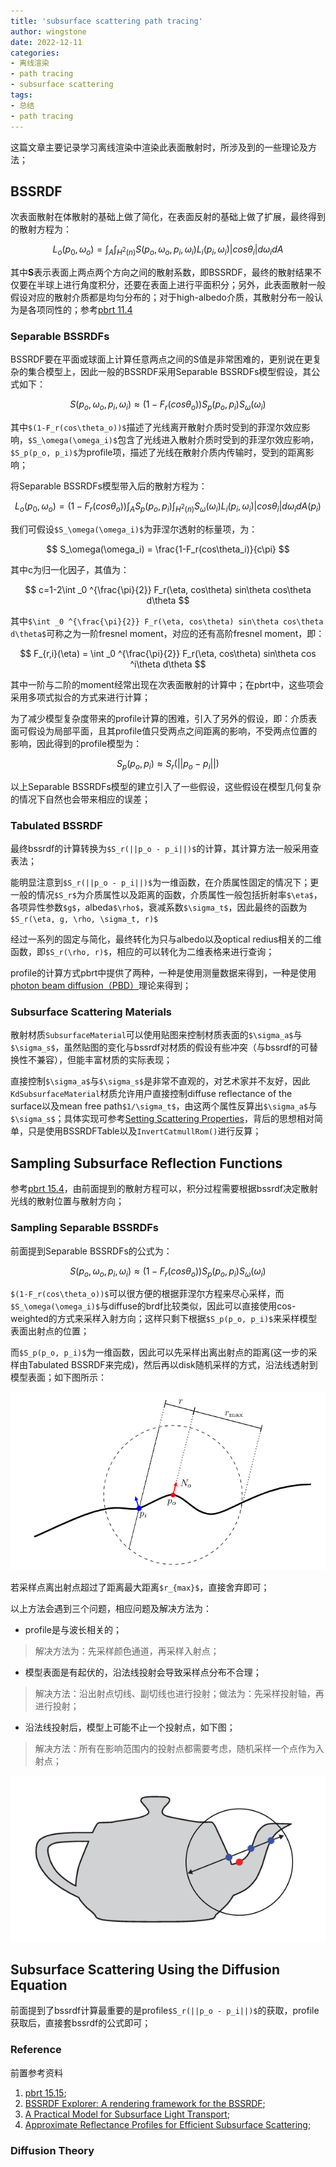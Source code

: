 ```yaml
---
title: 'subsurface scattering path tracing'
author: wingstone
date: 2022-12-11
categories:
- 离线渲染
- path tracing
- subsurface scattering
tags: 
- 总结
- path tracing
---
```


这篇文章主要记录学习离线渲染中渲染此表面散射时，所涉及到的一些理论及方法；
<!--more-->

## BSSRDF

次表面散射在体散射的基础上做了简化，在表面反射的基础上做了扩展，最终得到的散射方程为：

$$
L_o(p_0, \omega _o) = \int _A \int _{H^2(n)} S(p_o, \omega _o, p_i, \omega _i) L_i(p_i, \omega _i) |cos\theta _i| d\omega _i dA
$$

其中**S**表示表面上两点两个方向之间的散射系数，即BSSRDF，最终的散射结果不仅要在半球上进行角度积分，还要在表面上进行平面积分；另外，此表面散射一般假设对应的散射介质都是均匀分布的；对于high-albedo介质，其散射分布一般认为是各项同性的；参考[pbrt 11.4](https://pbr-book.org/3ed-2018/Volume_Scattering/The_BSSRDF)

### Separable BSSRDFs

BSSRDF要在平面或球面上计算任意两点之间的S值是非常困难的，更别说在更复杂的集合模型上，因此一般的BSSRDF采用Separable BSSRDFs模型假设，其公式如下：

$$
S(p_o, \omega _o, p_i, \omega _i) \approx (1-F_r(cos\theta_o))S_p(p_o, p_i)S_\omega(\omega_i)
$$

其中`$(1-F_r(cos\theta_o))$`描述了光线离开散射介质时受到的菲涅尔效应影响，`$S_\omega(\omega_i)$`包含了光线进入散射介质时受到的菲涅尔效应影响，`$S_p(p_o, p_i)$`为profile项，描述了光线在散射介质内传输时，受到的距离影响；

将Separable BSSRDFs模型带入后的散射方程为：

$$
L_o(p_0, \omega _o) = (1-F_r(cos\theta_o)) \int _A S_p(p_o, p_i) \int _{H^2(n)} S_\omega(\omega_i) L_i(p_i, \omega _i) |cos\theta _i| d\omega _i dA(p_i)
$$

我们可假设`$S_\omega(\omega_i)$`为菲涅尔透射的标量项，为：

$$
S_\omega(\omega_i) = \frac{1-F_r(cos\theta_i)}{c\pi}
$$

其中c为归一化因子，其值为：

$$
c=1-2\int _0 ^{\frac{\pi}{2}} F_r(\eta, cos\theta) sin\theta cos\theta d\theta
$$

其中`$\int _0 ^{\frac{\pi}{2}} F_r(\eta, cos\theta) sin\theta cos\theta d\theta$`可称之为一阶fresnel moment，对应的还有高阶fresnel moment，即：

$$
F_{r,i}(\eta) = \int _0 ^{\frac{\pi}{2}} F_r(\eta, cos\theta) sin\theta cos ^i\theta d\theta
$$

其中一阶与二阶的moment经常出现在次表面散射的计算中；在pbrt中，这些项会采用多项式拟合的方式来进行计算；

为了减少模型复杂度带来的profile计算的困难，引入了另外的假设，即：介质表面可假设为局部平面，且其profile值只受两点之间距离的影响，不受两点位置的影响，因此得到的profile模型为：

$$
S_p(p_o, p_i) \approx S_r(||p_o - p_i||)
$$

以上Separable BSSRDFs模型的建立引入了一些假设，这些假设在模型几何复杂的情况下自然也会带来相应的误差；

### Tabulated BSSRDF

最终bssrdf的计算转换为`$S_r(||p_o - p_i||)$`的计算，其计算方法一般采用查表法；

能明显注意到`$S_r(||p_o - p_i||)$`为一维函数，在介质属性固定的情况下；更一般的情况`$S_r$`为介质属性以及距离的函数，介质属性一般包括折射率`$\eta$`，各项异性参数`$g$`，albeda`$\rho$`，衰减系数`$\sigma_t$`，因此最终的函数为`$S_r(\eta, g, \rho, \sigma_t, r)$`

经过一系列的固定与简化，最终转化为只与albedo以及optical redius相关的二维函数，即`$S_r(\rho, r)$`，相应的可以转化为二维表格来进行查询；

profile的计算方式pbrt中提供了两种，一种是使用测量数据来得到，一种是使用[photon beam diffusion（PBD）](https://pbr-book.org/3ed-2018/Light_Transport_II_Volume_Rendering/Subsurface_Scattering_Using_the_Diffusion_Equation#)理论来得到；

### Subsurface Scattering Materials

散射材质`SubsurfaceMaterial`可以使用贴图来控制材质表面的`$\sigma_a$`与`$\sigma_s$`，虽然贴图的变化与bssrdf对材质的假设有些冲突（与bssrdf的可替换性不兼容），但能丰富材质的实际表现；

直接控制`$\sigma_a$`与`$\sigma_s$`是非常不直观的，对艺术家并不友好，因此`KdSubsurfaceMaterial`材质允许用户直接控制diffuse reflectance of the surface以及mean free path`$1/\sigma_t$`，由这两个属性反算出`$\sigma_a$`与`$\sigma_s$`；具体实现可参考[Setting Scattering Properties](https://pbr-book.org/3ed-2018/Light_Transport_II_Volume_Rendering/Subsurface_Scattering_Using_the_Diffusion_Equation#SettingScatteringProperties)，背后的思想相对简单，只是使用BSSRDFTable以及`InvertCatmullRom()`进行反算；

## Sampling Subsurface Reflection Functions

参考[pbrt 15.4](https://pbr-book.org/3ed-2018/Light_Transport_II_Volume_Rendering/Sampling_Subsurface_Reflection_Functions#)，由前面提到的散射方程可以，积分过程需要根据bssrdf决定散射光线的散射位置与散射方向；

### Sampling Separable BSSRDFs

前面提到Separable BSSRDFs的公式为：

$$
S(p_o, \omega _o, p_i, \omega _i) \approx (1-F_r(cos\theta_o))S_p(p_o, p_i)S_\omega(\omega_i)
$$

`$(1-F_r(cos\theta_o))$`可以很方便的根据菲涅尔方程来尽心采样，而`$S_\omega(\omega_i)$`与diffuse的brdf比较类似，因此可以直接使用cos-weighted的方式来采样入射方向；这样只剩下根据`$S_p(p_o, p_i)$`来采样模型表面出射点的位置；

而`$S_p(p_o, p_i)$`为一维函数，因此可以先采样出离出射点的距离(这一步的采样由Tabulated BSSRDF来完成)，然后再以disk随机采样的方式，沿法线透射到模型表面；如下图所示：

![](bssrdf_sample.png)

若采样点离出射点超过了距离最大距离`$r_{max}$`，直接舍弃即可；

以上方法会遇到三个问题，相应问题及解决方法为：

- profile是与波长相关的；

> 解决方法为：先采样颜色通道，再采样入射点；

- 模型表面是有起伏的，沿法线投射会导致采样点分布不合理；

> 解决方法：沿出射点切线、副切线也进行投射；做法为：先采样投射轴，再进行投射；

- 沿法线投射后，模型上可能不止一个投射点，如下图；

> 解决方法：所有在影响范围内的投射点都需要考虑，随机采样一个点作为入射点；

![](sample_override.png)

## Subsurface Scattering Using the Diffusion Equation

前面提到了bssrdf计算最重要的是profile`$S_r(||p_o - p_i||)$`的获取，profile获取后，直接套bssrdf的公式即可；

### Reference

前置参考资料

1. [pbrt 15.15](https://pbr-book.org/3ed-2018/Light_Transport_II_Volume_Rendering/Subsurface_Scattering_Using_the_Diffusion_Equation);
2. [BSSRDF Explorer: A rendering framework for the BSSRDF](https://benedikt-bitterli.me/bachelor-thesis.pdf);
3. [A Practical Model for Subsurface Light Transport](https://graphics.stanford.edu/papers/bssrdf/bssrdf.pdf);
4. [Approximate Reflectance Profiles for Efficient Subsurface Scattering](https://graphics.pixar.com/library/ApproxBSSRDF/paper.pdf);

### Diffusion Theory
